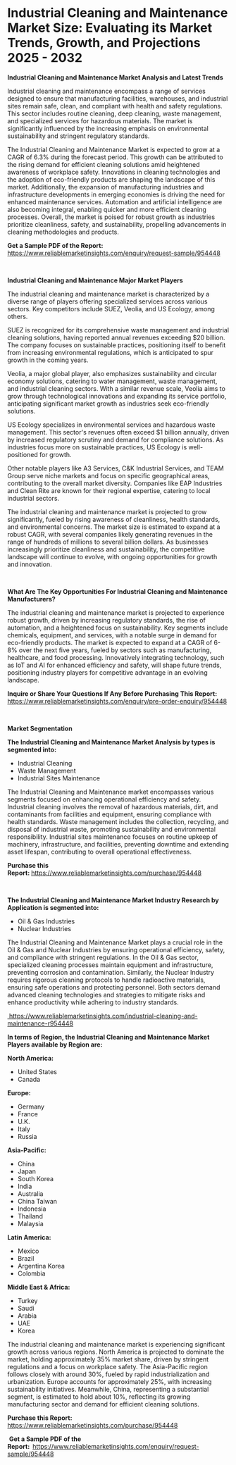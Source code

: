 <p><h1>Industrial Cleaning and Maintenance Market Size: Evaluating its Market Trends, Growth, and Projections 2025 - 2032</h1></p><p><strong>Industrial Cleaning and Maintenance Market Analysis and Latest Trends</strong></p>
<p><p>Industrial cleaning and maintenance encompass a range of services designed to ensure that manufacturing facilities, warehouses, and industrial sites remain safe, clean, and compliant with health and safety regulations. This sector includes routine cleaning, deep cleaning, waste management, and specialized services for hazardous materials. The market is significantly influenced by the increasing emphasis on environmental sustainability and stringent regulatory standards.</p><p>The Industrial Cleaning and Maintenance Market is expected to grow at a CAGR of 6.3% during the forecast period. This growth can be attributed to the rising demand for efficient cleaning solutions amid heightened awareness of workplace safety. Innovations in cleaning technologies and the adoption of eco-friendly products are shaping the landscape of this market. Additionally, the expansion of manufacturing industries and infrastructure developments in emerging economies is driving the need for enhanced maintenance services. Automation and artificial intelligence are also becoming integral, enabling quicker and more efficient cleaning processes. Overall, the market is poised for robust growth as industries prioritize cleanliness, safety, and sustainability, propelling advancements in cleaning methodologies and products.</p></p>
<p><strong>Get a Sample PDF of the Report:&nbsp;</strong> <a href="https://www.reliablemarketinsights.com/enquiry/request-sample/954448?utm_campaign=3250&utm_medium=2&utm_source=Github&utm_content=ia&utm_term=18042025&utm_id=industrial-cleaning-and-maintenance">https://www.reliablemarketinsights.com/enquiry/request-sample/954448</a></p>
<p>&nbsp;</p>
<p><strong>Industrial Cleaning and Maintenance Major Market Players</strong></p>
<p><p>The industrial cleaning and maintenance market is characterized by a diverse range of players offering specialized services across various sectors. Key competitors include SUEZ, Veolia, and US Ecology, among others. </p><p>SUEZ is recognized for its comprehensive waste management and industrial cleaning solutions, having reported annual revenues exceeding $20 billion. The company focuses on sustainable practices, positioning itself to benefit from increasing environmental regulations, which is anticipated to spur growth in the coming years. </p><p>Veolia, a major global player, also emphasizes sustainability and circular economy solutions, catering to water management, waste management, and industrial cleaning sectors. With a similar revenue scale, Veolia aims to grow through technological innovations and expanding its service portfolio, anticipating significant market growth as industries seek eco-friendly solutions.</p><p>US Ecology specializes in environmental services and hazardous waste management. This sector's revenues often exceed $1 billion annually, driven by increased regulatory scrutiny and demand for compliance solutions. As industries focus more on sustainable practices, US Ecology is well-positioned for growth.</p><p>Other notable players like A3 Services, C&K Industrial Services, and TEAM Group serve niche markets and focus on specific geographical areas, contributing to the overall market diversity. Companies like EAP Industries and Clean Rite are known for their regional expertise, catering to local industrial sectors.</p><p>The industrial cleaning and maintenance market is projected to grow significantly, fueled by rising awareness of cleanliness, health standards, and environmental concerns. The market size is estimated to expand at a robust CAGR, with several companies likely generating revenues in the range of hundreds of millions to several billion dollars. As businesses increasingly prioritize cleanliness and sustainability, the competitive landscape will continue to evolve, with ongoing opportunities for growth and innovation.</p></p>
<p>&nbsp;</p>
<p><strong>What Are The Key Opportunities For Industrial Cleaning and Maintenance Manufacturers?</strong></p>
<p><p>The industrial cleaning and maintenance market is projected to experience robust growth, driven by increasing regulatory standards, the rise of automation, and a heightened focus on sustainability. Key segments include chemicals, equipment, and services, with a notable surge in demand for eco-friendly products. The market is expected to expand at a CAGR of 6-8% over the next five years, fueled by sectors such as manufacturing, healthcare, and food processing. Innovatively integrating technology, such as IoT and AI for enhanced efficiency and safety, will shape future trends, positioning industry players for competitive advantage in an evolving landscape.</p></p>
<p><strong>Inquire or Share Your Questions If Any Before Purchasing This Report:</strong> <a href="https://www.reliablemarketinsights.com/enquiry/pre-order-enquiry/954448?utm_campaign=3250&utm_medium=2&utm_source=Github&utm_content=ia&utm_term=18042025&utm_id=industrial-cleaning-and-maintenance">https://www.reliablemarketinsights.com/enquiry/pre-order-enquiry/954448</a></p>
<p>&nbsp;</p>
<p><strong>Market Segmentation</strong></p>
<p><strong>The Industrial Cleaning and Maintenance Market Analysis by types is segmented into:</strong></p>
<p><ul><li>Industrial Cleaning</li><li>Waste Management</li><li>Industrial Sites Maintenance</li></ul></p>
<p><p>The Industrial Cleaning and Maintenance market encompasses various segments focused on enhancing operational efficiency and safety. Industrial cleaning involves the removal of hazardous materials, dirt, and contaminants from facilities and equipment, ensuring compliance with health standards. Waste management includes the collection, recycling, and disposal of industrial waste, promoting sustainability and environmental responsibility. Industrial sites maintenance focuses on routine upkeep of machinery, infrastructure, and facilities, preventing downtime and extending asset lifespan, contributing to overall operational effectiveness.</p></p>
<p><strong>Purchase this Report:&nbsp;</strong><a href="https://www.reliablemarketinsights.com/purchase/954448?utm_campaign=3250&utm_medium=2&utm_source=Github&utm_content=ia&utm_term=18042025&utm_id=industrial-cleaning-and-maintenance">https://www.reliablemarketinsights.com/purchase/954448</a></p>
<p>&nbsp;</p>
<p><strong>The Industrial Cleaning and Maintenance Market Industry Research by Application is segmented into:</strong></p>
<p><ul><li>Oil & Gas Industries</li><li>Nuclear Industries</li></ul></p>
<p><p>The Industrial Cleaning and Maintenance Market plays a crucial role in the Oil & Gas and Nuclear Industries by ensuring operational efficiency, safety, and compliance with stringent regulations. In the Oil & Gas sector, specialized cleaning processes maintain equipment and infrastructure, preventing corrosion and contamination. Similarly, the Nuclear Industry requires rigorous cleaning protocols to handle radioactive materials, ensuring safe operations and protecting personnel. Both sectors demand advanced cleaning technologies and strategies to mitigate risks and enhance productivity while adhering to industry standards.</p></p>
<p><a href="https://www.reliablemarketinsights.com/industrial-cleaning-and-maintenance-r954448?utm_campaign=3250&utm_medium=2&utm_source=Github&utm_content=ia&utm_term=18042025&utm_id=industrial-cleaning-and-maintenance">&nbsp;https://www.reliablemarketinsights.com/industrial-cleaning-and-maintenance-r954448</a></p>
<p><strong>In terms of Region, the Industrial Cleaning and Maintenance Market Players available by Region are:</strong></p>
<p>
    <p> <strong> North America: </strong>
        <ul>
            <li>United States</li>
            <li>Canada</li>
        </ul>
        </p> 
    <p> <strong> Europe: </strong>
        <ul>
            <li>Germany</li>
            <li>France</li>
            <li>U.K.</li>
            <li>Italy</li>
            <li>Russia</li>
        </ul>
        </p> 
    <p> <strong> Asia-Pacific: </strong>
        <ul>
            <li>China</li>
            <li>Japan</li>
            <li>South Korea</li>
            <li>India</li>
            <li>Australia</li>
            <li>China Taiwan</li>
            <li>Indonesia</li>
            <li>Thailand</li>
            <li>Malaysia</li>
        </ul>
        </p> 
    <p> <strong> Latin America: </strong>
        <ul>
            <li>Mexico</li>
            <li>Brazil</li>
            <li>Argentina Korea</li>
            <li>Colombia</li>
        </ul>
        </p> 
    <p> <strong> Middle East & Africa: </strong>
        <ul>
            <li>Turkey</li>
            <li>Saudi</li>
            <li>Arabia</li>
            <li>UAE</li>
            <li>Korea</li>
        </ul>
    </p>
    </p>
<p><p>The industrial cleaning and maintenance market is experiencing significant growth across various regions. North America is projected to dominate the market, holding approximately 35% market share, driven by stringent regulations and a focus on workplace safety. The Asia-Pacific region follows closely with around 30%, fueled by rapid industrialization and urbanization. Europe accounts for approximately 25%, with increasing sustainability initiatives. Meanwhile, China, representing a substantial segment, is estimated to hold about 10%, reflecting its growing manufacturing sector and demand for efficient cleaning solutions.</p></p>
<p><strong>Purchase this Report: </strong><a href="https://www.reliablemarketinsights.com/purchase/954448?utm_campaign=3250&utm_medium=2&utm_source=Github&utm_content=ia&utm_term=18042025&utm_id=industrial-cleaning-and-maintenance">https://www.reliablemarketinsights.com/purchase/954448</a></p>
<p>&nbsp;<strong>Get a Sample PDF of the Report:&nbsp;&nbsp;</strong><a href="https://www.reliablemarketinsights.com/enquiry/request-sample/954448?utm_campaign=3250&utm_medium=2&utm_source=Github&utm_content=ia&utm_term=18042025&utm_id=industrial-cleaning-and-maintenance">https://www.reliablemarketinsights.com/enquiry/request-sample/954448</a></p>
<p><strong></strong></p>
<p><p></p><p></p><p></p></p>